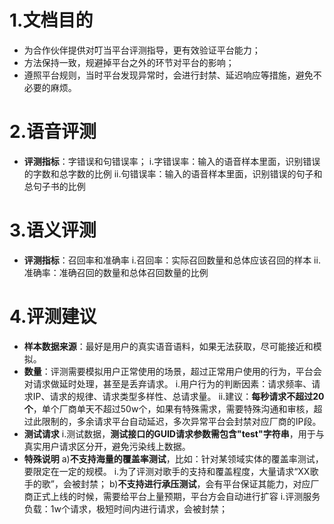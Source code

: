 # 1.文档目的
- 为合作伙伴提供对叮当平台评测指导，更有效验证平台能力；
- 方法保持一致，规避掉平台之外的环节对平台的影响；
- 遵照平台规则，当时平台发现异常时，会进行封禁、延迟响应等措施，避免不必要的麻烦。
# 2.语音评测
- **评测指标**：字错误和句错误率；
i.字错误率：输入的语音样本里面，识别错误的字数和总字数的比例
ii.句错误率：输入的语音样本里面，识别错误的句子和总句子书的比例
# 3.语义评测
- **评测指标**：召回率和准确率
i.召回率：实际召回数量和总体应该召回的样本
ii.准确率：准确召回的数量和总体召回数量的比例
# 4.评测建议
- **样本数据来源**：最好是用户的真实语音语料，如果无法获取，尽可能接近和模拟。
- **数量**：评测需要模拟用户正常使用的场景，超过正常用户使用的行为，平台会对请求做延时处理，甚至是丢弃请求。
i.用户行为的判断因素：请求频率、请求IP、请求的规律、请求类型多样性、总请求量。
ii.建议：**每秒请求不超过20个**，单个厂商单天不超过50w个，如果有特殊需求，需要特殊沟通和审核，超过此限制的，多余请求平台自动延迟，多次异常平台会封禁对应厂商的IP段。
- **测试请求**
i.测试数据，**测试接口的GUID请求参数需包含"test"字符串**，用于与真实用户请求区分开，避免污染线上数据。
- **特殊说明**
a)**不支持海量的覆盖率测试**，比如：针对某领域实体的覆盖率测试，要限定在一定的规模。
i.为了评测对歌手的支持和覆盖程度，大量请求“XX歌手的歌”，会被封禁；
b)**不支持进行承压测试**，会有平台保证其能力，对应厂商正式上线的时候，需要给平台上量预期，平台方会自动进行扩容
i.评测服务负载：1w个请求，极短时间内进行请求，会被封禁；